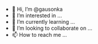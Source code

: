 - 👋 Hi, I’m @gausonka
- 👀 I’m interested in ...
- 🌱 I’m currently learning ...
- 💞️ I’m looking to collaborate on ...
- 📫 How to reach me ...

<!---
gausonka/gausonka is a ✨ special ✨ repository because its `README.md` (this file) appears on your GitHub profile.
You can click the Preview link to take a look at your changes.
--->
